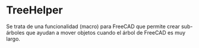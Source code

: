 # TreeHelper

Se trata de una funcionalidad (macro) para FreeCAD que permite crear sub-árboles que ayudan a mover objetos cuando el árbol de FreeCAD es muy largo.
